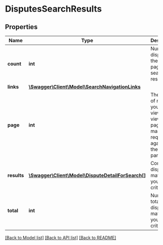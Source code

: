# DisputesSearchResults

## Properties
Name | Type | Description | Notes
------------ | ------------- | ------------- | -------------
**count** | **int** | Number of disputes on the current page of search results. | [optional] 
**links** | [**\Swagger\Client\Model\SearchNavigationLinks**](SearchNavigationLinks.md) |  | [optional] 
**page** | **int** | The page of results you’re viewing. To view other pages, make this request again using the &#x27;page&#x27; parameter. | [optional] 
**results** | [**\Swagger\Client\Model\DisputeDetailForSearch[]**](DisputeDetailForSearch.md) | Contains disputes matching your search criteria. | [optional] 
**total** | **int** | Number of total disputes matching your search criteria. | [optional] 

[[Back to Model list]](../../README.md#documentation-for-models) [[Back to API list]](../../README.md#documentation-for-api-endpoints) [[Back to README]](../../README.md)

